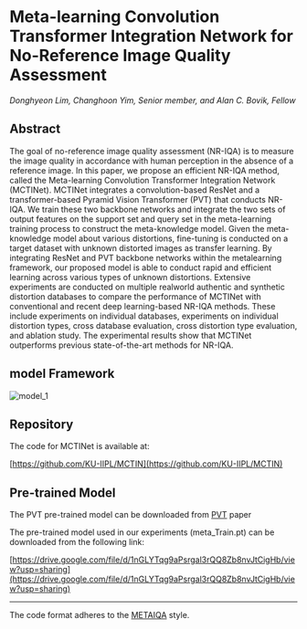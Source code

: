 # Meta-learning Convolution Transformer Integration Network for No-Reference Image Quality Assessment
*Donghyeon Lim, Changhoon Yim, Senior member, and Alan C. Bovik, Fellow*
## Abstract

The goal of no-reference image quality assessment
(NR-IQA) is to measure the image quality in accordance with
human perception in the absence of a reference image. In
this paper, we propose an efficient NR-IQA method, called
the Meta-learning Convolution Transformer Integration Network
(MCTINet). MCTINet integrates a convolution-based ResNet and
a transformer-based Pyramid Vision Transformer (PVT) that
conducts NR-IQA. We train these two backbone networks and
integrate the two sets of output features on the support set and
query set in the meta-learning training process to construct
the meta-knowledge model. Given the meta-knowledge model
about various distortions, fine-tuning is conducted on a target
dataset with unknown distorted images as transfer learning. By
integrating ResNet and PVT backbone networks within the metalearning framework, our proposed model is able to conduct rapid
and efficient learning across various types of unknown distortions. Extensive experiments are conducted on multiple realworld authentic and synthetic distortion databases to compare
the performance of MCTINet with conventional and recent deep
learning-based NR-IQA methods. These include experiments on
individual databases, experiments on individual distortion types,
cross database evaluation, cross distortion type evaluation, and
ablation study. The experimental results show that MCTINet outperforms previous state-of-the-art methods for NR-IQA.

## model Framework
![model_1](https://github.com/user-attachments/assets/efdd511f-7eac-4f2b-9f75-9f916a4cfe6e)

## Repository

The code for MCTINet is available at:

[https://github.com/KU-IIPL/MCTIN](https://github.com/KU-IIPL/MCTIN)

## Pre-trained Model
The PVT pre-trained model can be downloaded from [PVT](https://github.com/whai362/PVT) paper

The pre-trained model used in our experiments (meta_Train.pt) can be downloaded from the following link:

[https://drive.google.com/file/d/1nGLYTqg9aPsrgal3rQQ8Zb8nvJtCigHb/view?usp=sharing](https://drive.google.com/file/d/1nGLYTqg9aPsrgal3rQQ8Zb8nvJtCigHb/view?usp=sharing)

---


The code format adheres to the [METAIQA](https://github.com/zhuhancheng/MetaIQA) style.

